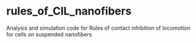 # rules_of_CIL_nanofibers
Analysis and simulation code for Rules of contact inhibition of locomotion for cells on suspended nanofibers
